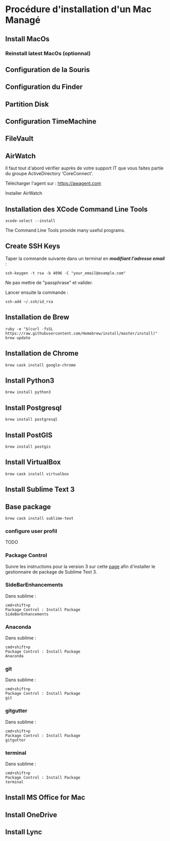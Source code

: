 # Procédure d'installation d'un Mac Managé

## Install MacOs

### Reinstall latest MacOs (optionnal)

## Configuration de la Souris

## Configuration du Finder

## Partition Disk

## Configuration TimeMachine

## FileVault

## AirWatch

Il faut tout d'abord vérifier auprès de votre support IT que vous faites partie du groupe ActiveDirectory 'CoreConnect'.

Télécharger l'agent sur : https://awagent.com

Installer AirWatch

## Installation des XCode Command Line Tools

	xcode-select --install
	
The Command Line Tools provide many useful programs.

## Create SSH Keys

Taper la commande suivante dans un terminal en _**modifiant l'adresse email**_ :

	ssh-keygen -t rsa -b 4096 -C "your_email@example.com"
	
Ne pas mettre de "passphrase" et valider.

Lancer ensuite la commande :

	ssh-add ~/.ssh/id_rsa

## Installation de Brew

	ruby -e "$(curl -fsSL https://raw.githubusercontent.com/Homebrew/install/master/install)"
	brew update
	
## Installation de Chrome

	brew cask install google-chrome

## Install Python3

	brew install python3

## Install Postgresql

	brew install postgresql

## Install PostGIS

	brew install postgis

## Install VirtualBox

	brew cask install virtualbox

## Install Sublime Text 3

## Base package

	brew cask install sublime-text
	
### configure user profil

TODO

### Package Control

Suivre les instructions pour la version 3 sur cette [page](https://packagecontrol.io/installation#st3) afin d'installer le gestionnaire de package de Sublime Text 3.

### SideBarEnhancements

Dans sublime :
	
	cmd+shift+p
	Package Control : Install Package
	SideBarEnhancements

### Anaconda

Dans sublime :
	
	cmd+shift+p
	Package Control : Install Package
	Anaconda

### git

Dans sublime :
	
	cmd+shift+p
	Package Control : Install Package
	git

### gitgutter

Dans sublime :
	
	cmd+shift+p
	Package Control : Install Package
	gitgutter

### terminal

Dans sublime :
	
	cmd+shift+p
	Package Control : Install Package
	terminal

## Install MS Office for Mac

## Install OneDrive

## Install Lync
